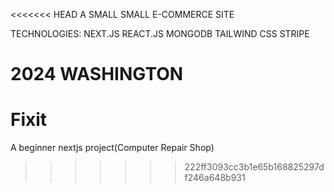 <<<<<<< HEAD
A SMALL SMALL E-COMMERCE SITE

TECHNOLOGIES:
    NEXT.JS
    REACT.JS
    MONGODB
    TAILWIND CSS
    STRIPE

2024 WASHINGTON
=======
# Fixit
A beginner nextjs project(Computer Repair Shop)
>>>>>>> 222ff3093cc3b1e65b168825297df246a648b931
